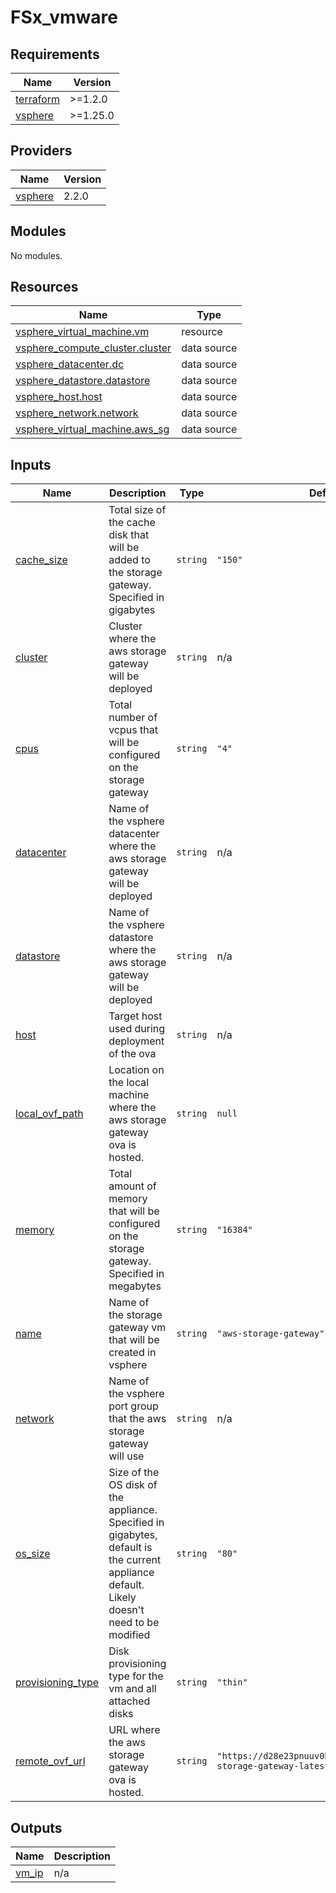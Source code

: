 # FSx_vmware

<!-- BEGINNING OF PRE-COMMIT-TERRAFORM DOCS HOOK -->
## Requirements

| Name | Version |
|------|---------|
| <a name="requirement_terraform"></a> [terraform](#requirement\_terraform) | >=1.2.0 |
| <a name="requirement_vsphere"></a> [vsphere](#requirement\_vsphere) | >=1.25.0 |

## Providers

| Name | Version |
|------|---------|
| <a name="provider_vsphere"></a> [vsphere](#provider\_vsphere) | 2.2.0 |

## Modules

No modules.

## Resources

| Name | Type |
|------|------|
| [vsphere_virtual_machine.vm](https://registry.terraform.io/providers/hashicorp/vsphere/latest/docs/resources/virtual_machine) | resource |
| [vsphere_compute_cluster.cluster](https://registry.terraform.io/providers/hashicorp/vsphere/latest/docs/data-sources/compute_cluster) | data source |
| [vsphere_datacenter.dc](https://registry.terraform.io/providers/hashicorp/vsphere/latest/docs/data-sources/datacenter) | data source |
| [vsphere_datastore.datastore](https://registry.terraform.io/providers/hashicorp/vsphere/latest/docs/data-sources/datastore) | data source |
| [vsphere_host.host](https://registry.terraform.io/providers/hashicorp/vsphere/latest/docs/data-sources/host) | data source |
| [vsphere_network.network](https://registry.terraform.io/providers/hashicorp/vsphere/latest/docs/data-sources/network) | data source |
| [vsphere_virtual_machine.aws_sg](https://registry.terraform.io/providers/hashicorp/vsphere/latest/docs/data-sources/virtual_machine) | data source |

## Inputs

| Name | Description | Type | Default | Required |
|------|-------------|------|---------|:--------:|
| <a name="input_cache_size"></a> [cache\_size](#input\_cache\_size) | Total size of the cache disk that will be added to the storage gateway. Specified in gigabytes | `string` | `"150"` | no |
| <a name="input_cluster"></a> [cluster](#input\_cluster) | Cluster where the aws storage gateway will be deployed | `string` | n/a | yes |
| <a name="input_cpus"></a> [cpus](#input\_cpus) | Total number of vcpus that will be configured on the storage gateway | `string` | `"4"` | no |
| <a name="input_datacenter"></a> [datacenter](#input\_datacenter) | Name of the vsphere datacenter where the aws storage gateway will be deployed | `string` | n/a | yes |
| <a name="input_datastore"></a> [datastore](#input\_datastore) | Name of the vsphere datastore where the aws storage gateway will be deployed | `string` | n/a | yes |
| <a name="input_host"></a> [host](#input\_host) | Target host used during deployment of the ova | `string` | n/a | yes |
| <a name="input_local_ovf_path"></a> [local\_ovf\_path](#input\_local\_ovf\_path) | Location on the local machine where the aws storage gateway ova is hosted. | `string` | `null` | no |
| <a name="input_memory"></a> [memory](#input\_memory) | Total amount of memory that will be configured on the storage gateway. Specified in megabytes | `string` | `"16384"` | no |
| <a name="input_name"></a> [name](#input\_name) | Name of the storage gateway vm that will be created in vsphere | `string` | `"aws-storage-gateway"` | no |
| <a name="input_network"></a> [network](#input\_network) | Name of the vsphere port group that the aws storage gateway will use | `string` | n/a | yes |
| <a name="input_os_size"></a> [os\_size](#input\_os\_size) | Size of the OS disk of the appliance. Specified in gigabytes, default is the current appliance default. Likely doesn't need to be modified | `string` | `"80"` | no |
| <a name="input_provisioning_type"></a> [provisioning\_type](#input\_provisioning\_type) | Disk provisioning type for the vm and all attached disks | `string` | `"thin"` | no |
| <a name="input_remote_ovf_url"></a> [remote\_ovf\_url](#input\_remote\_ovf\_url) | URL where the aws storage gateway ova is hosted. | `string` | `"https://d28e23pnuuv0hr.cloudfront.net/aws-storage-gateway-latest.ova"` | no |

## Outputs

| Name | Description |
|------|-------------|
| <a name="output_vm_ip"></a> [vm\_ip](#output\_vm\_ip) | n/a |
<!-- END OF PRE-COMMIT-TERRAFORM DOCS HOOK -->
